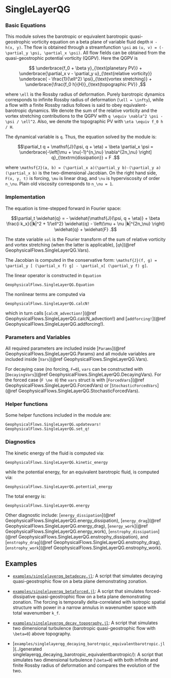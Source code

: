 # SingleLayerQG

### Basic Equations

This module solves the barotropic or equivalent barotropic quasi-geostrophic vorticity equation 
on a beta plane of variable fluid depth ``H - h(x, y)``. The flow is obtained through a 
streamfunction ``\psi`` as ``(u, v) = (-\partial_y \psi, \partial_x \psi)``. All flow fields 
can be obtained from the quasi-geostrophic potential vorticity (QGPV). Here the QGPV is

```math
	\underbrace{f_0 + \beta y}_{\text{planetary PV}} + \underbrace{\partial_x v
	- \partial_y u}_{\text{relative vorticity}}
	\underbrace{ - \frac{1}{\ell^2} \psi}_{\text{vortex stretching}} + 
	\underbrace{\frac{f_0 h}{H}}_{\text{topographic PV}} ,
```

where ``\ell`` is the Rossby radius of deformation. Purely barotropic dynamics corresponds to 
infinite Rossby radius of deformation (``\ell = \infty``), while a flow with a finite Rossby 
radius follows is said to obey equivalent-barotropic dynamics. We denote the sum of the relative
vorticity and the vortex stretching contributions to the QGPV with ``q \equiv \nabla^2 \psi - \psi / \ell^2``.
Also, we denote the topographic PV with ``\eta \equiv f_0 h / H``.

The dynamical variable is ``q``.  Thus, the equation solved by the module is:

```math
\partial_t q + \mathsf{J}(\psi, q + \eta) + \beta \partial_x \psi = 
\underbrace{-\left[\mu + \nu(-1)^{n_\nu} \nabla^{2n_\nu} \right] q}_{\textrm{dissipation}} + F .
```

where ``\mathsf{J}(a, b) = (\partial_x a)(\partial_y b)-(\partial_y a)(\partial_x b)`` is the 
two-dimensional Jacobian. On the right hand side, ``F(x, y, t)`` is forcing, ``\mu`` is 
linear drag, and ``\nu`` is hyperviscosity of order ``n_\nu``. Plain old viscosity corresponds 
to ``n_\nu = 1``.


### Implementation

The equation is time-stepped forward in Fourier space:

```math
\partial_t \widehat{q} = - \widehat{\mathsf{J}(\psi, q + \eta)} + \beta \frac{i k_x}{|𝐤|^2 + 1/\ell^2} \widehat{q} - \left(\mu + \nu |𝐤|^{2n_\nu} \right) \widehat{q} + \widehat{F} .
```

The state variable `sol` is the Fourier transform of the sum of relative vorticity and vortex 
stretching (when the latter is applicable), [`qh`](@ref GeophysicalFlows.SingleLayerQG.Vars).

The Jacobian is computed in the conservative form: ``\mathsf{J}(f, g) =
\partial_y [ (\partial_x f) g] - \partial_x[ (\partial_y f) g]``.

The linear operator is constructed in `Equation`

```@docs
GeophysicalFlows.SingleLayerQG.Equation
```

The nonlinear terms are computed via

```@docs
GeophysicalFlows.SingleLayerQG.calcN!
```

which in turn calls [`calcN_advection!`](@ref GeophysicalFlows.SingleLayerQG.calcN_advection!) 
and [`addforcing!`](@ref GeophysicalFlows.SingleLayerQG.addforcing!).


### Parameters and Variables

All required parameters are included inside [`Params`](@ref GeophysicalFlows.SingleLayerQG.Params)
and all module variables are included inside [`Vars`](@ref GeophysicalFlows.SingleLayerQG.Vars).

For decaying case (no forcing, ``F=0``), `vars` can be constructed with [`DecayingVars`](@ref GeophysicalFlows.SingleLayerQG.DecayingVars). 
For the forced case (``F \ne 0``) the `vars` struct is with [`ForcedVars`](@ref GeophysicalFlows.SingleLayerQG.ForcedVars) or [`StochasticForcedVars`](@ref GeophysicalFlows.SingleLayerQG.StochasticForcedVars).


### Helper functions

Some helper functions included in the module are:

```@docs
GeophysicalFlows.SingleLayerQG.updatevars!
GeophysicalFlows.SingleLayerQG.set_q!
```


### Diagnostics

The kinetic energy of the fluid is computed via:

```@docs
GeophysicalFlows.SingleLayerQG.kinetic_energy
```

while the potential energy, for an equivalent barotropic fluid, is computed via:

```@docs
GeophysicalFlows.SingleLayerQG.potential_energy
```

The total energy is:

```@docs
GeophysicalFlows.SingleLayerQG.energy
```

Other diagnostic include: [`energy_dissipation`](@ref GeophysicalFlows.SingleLayerQG.energy_dissipation), 
[`energy_drag`](@ref GeophysicalFlows.SingleLayerQG.energy_drag), [`energy_work`](@ref GeophysicalFlows.SingleLayerQG.energy_work), 
[`enstrophy_dissipation`](@ref GeophysicalFlows.SingleLayerQG.enstrophy_dissipation), and
[`enstrophy_drag`](@ref GeophysicalFlows.SingleLayerQG.enstrophy_drag), [`enstrophy_work`](@ref GeophysicalFlows.SingleLayerQG.enstrophy_work).


## Examples

- [`examples/singlelayerqg_betadecay.jl`](../generated/singlelayerqg_betadecay/): A script that simulates decaying quasi-geostrophic flow on a beta plane demonstrating zonation.

- [`examples/singlelayerqg_betaforced.jl`](../generated/singlelayerqg_betaforced/): A script that simulates forced-dissipative quasi-geostrophic flow on a beta plane demonstrating zonation. The forcing is temporally delta-correlated with isotropic spatial structure with power in a narrow annulus in wavenumber space with total wavenumber ``k_f``.

- [`examples/singlelayerqg_decay_topography.jl`](../generated/singlelayerqg_decay_topography/): A script that simulates two dimensional turbulence (barotropic quasi-geostrophic flow with ``\beta=0``) above topography.

- [`examples/singlelayerqg_decaying_barotropic_equivalentbarotropic.jl`](../generated singlelayerqg_decaying_barotropic_equivalentbarotropic/): A script that simulates two dimensional turbulence (``\beta=0``) with both infinite and finite Rossby radius of deformation and compares the evolution of the two.